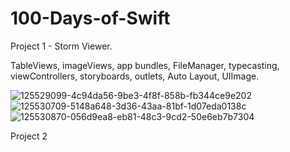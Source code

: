 # 100-Days-of-Swift

Project 1 - Storm Viewer.

TableViews, imageViews, app bundles, FileManager, typecasting, viewControllers, storyboards, outlets, Auto Layout, UIImage.

![125529099-4c94da56-9be3-4f8f-858b-fb344ce9e202](https://user-images.githubusercontent.com/110721351/190895872-e4b0ae9f-98b2-481d-9042-a92cf7260163.gif)
![125530709-5148a648-3d36-43aa-81bf-1d07eda0138c](https://user-images.githubusercontent.com/110721351/190895933-2484d5af-460f-4a69-9d26-236531ac973d.png)
![125530870-056d9ea8-eb81-48c3-9cd2-50e6eb7b7304](https://user-images.githubusercontent.com/110721351/190895940-2d382fc9-584e-4c4b-ba3d-c0b3d92e2dbd.png)

Project 2
